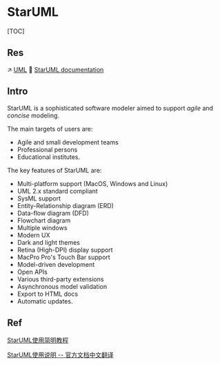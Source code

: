 # StarUML

[TOC]



## Res
↗ [UML](../../../Design%20&%20Modeling%20&%20Docs/UML.md)
📂 [StarUML documentation](https://docs.staruml.io/) 



## Intro
StarUML is a sophisticated software modeler aimed to support *agile* and *concise* modeling.

The main targets of users are:

- Agile and small development teams
- Professional persons
- Educational institutes.

The key features of StarUML are:

- Multi-platform support (MacOS, Windows and Linux)
- UML 2.x standard compliant
- SysML support
- Entity-Relationship diagram (ERD)
- Data-flow diagram (DFD)
- Flowchart diagram
- Multiple windows
- Modern UX
- Dark and light themes
- Retina (High-DPI) display support
- MacPro Pro's Touch Bar support
- Model-driven development
- Open APIs
- Various third-party extensions
- Asynchronous model validation
- Export to HTML docs
- Automatic updates.



## Ref
[StarUML使用简明教程](https://www.cnblogs.com/zhigu/p/10681249.html) 

[StarUML使用说明  -- 官方文档中文翻译](https://www.cnblogs.com/9stars/p/10419947.html)
